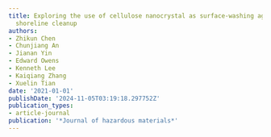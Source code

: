```yaml
---
title: Exploring the use of cellulose nanocrystal as surface-washing agent for oiled
  shoreline cleanup
authors:
- Zhikun Chen
- Chunjiang An
- Jianan Yin
- Edward Owens
- Kenneth Lee
- Kaiqiang Zhang
- Xuelin Tian
date: '2021-01-01'
publishDate: '2024-11-05T03:19:18.297752Z'
publication_types:
- article-journal
publication: '*Journal of hazardous materials*'
---
```

